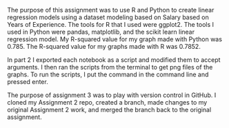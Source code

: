 The purpose of this assignment was to use R and Python to create linear regression models using a dataset modeling based on Salary based on Years of Experience. 
The tools for R that I used were ggplot2. 
The tools I used in Python were pandas, matplotlib, and the scikit learn linear regression model. 
My R-squared value for my graph made with Python was 0.785. The R-squared value for my graphs made with R was 0.7852. 

In part 2 I exported each notebook as a script and modified them to accept arguments. I then ran the scripts from the terminal to get png files of the graphs. To run the scripts, I put the command in the command line and pressed enter. 

The purpose of assignment 3 was to play with version control in GitHub. I cloned my Assignment 2 repo, created a branch, made changes to my original Assignment 2 work, and merged the branch back to the original assignment. 

